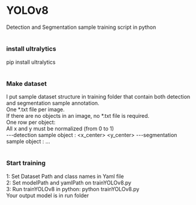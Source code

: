 # YOLOv8
Detection and Segmentation sample training script in python  
#
### install ultralytics
pip install ultralytics  
#
### Make dataset
I put sample dataset structure in training folder that contain both detection and segmentation sample annotation.  
One *.txt file per image.  
If there are no objects in an image, no *.txt file is required.  
One row per object:  
All x and y must be normalized (from 0 to 1)  
---detection sample object : <classID> <x_center> <y_center> <width> <height>
---segmentation sample object : <classID> <x1> <y1> <x2> <y2> ... <xn> <yn>
#
### Start training
1: Set Dataset Path and class names in Yaml file  
2: Set modelPath and yamlPath on trainYOLOv8.py  
3: Run trainYOLOv8 in python: python trainYOLOv8.py  
Your output model is in run folder
 
